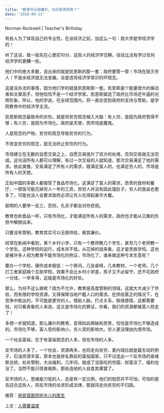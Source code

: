 ```yaml
---
title: "教育可以很廉价，为何变得昂贵？"
date: "2018-09-11"
---
```


Norman Rockwell | Teacher's Birthday

有些人为了体现自己的专业性，在谈经济之前，加这么一句：我大学是学经济学的！

听了这话，我一般先在心里扣10分，这些人的经济学见解，往往比没有学过任何经济学的更糟一些。

他们中的绝大多数，说出来的就是凯恩斯的那一套：政府要管一管！市场在毁灭穷人！不放水经济就无法发展。全是违背经济学常识的坏观念。

这是没办法的事情，因为他们学的就是凯恩斯那一套。凯恩斯是个能量很大的煽动者和文章高手，但他恰恰不是一个经济学家。凯恩斯塑造了政府比市场还牛逼的光辉形象，所以，他的学说，在全球范围内，将一直会受到政府的支持与赞助，是学院教育中的经济学主流。

凯恩斯观念最致命的杀伤，就是将贫穷观念植入大脑：有人穷，是因为政府管得不够；有人穷，是因为市场化。政府是天使，而市场是魔鬼。

人是观念的产物，贫穷的观念导致贫穷的行为。

不改变贫穷的观念，就无法终止贫穷的行为。

市场建立在无数的自愿交易之上，自愿交易提升了双方的处境，否则交易就无法完成。这句话所有人都可以理解，有过一次交易的人就知道，那次交易满足了他的需求。依此类推，交易满足了所有人的需求，既满足富人的，也满足穷人的。市场是所有人的天使。

正如中国的多数人都接受了食品市场化，这满足了富人的需求，昂贵的食材和餐厅，一顿饭可能花掉穷人一年的工资，但穷人并没有因此饿肚子，穷人的食品也更多了。可能也没人会要求政府必须让穷人吃得起豪华大餐。

聪明的人要举一反三，否则，孔夫子都会对你悲观。

教育也和食品一样，只有市场化，才能满足所有人的需求，政府也才能从沉重的负担中解脱出来。

只要没有管制，教育其实可以无限供给，极其廉价。

经常在新闻中看到，某个乡村小学，只有一个教师教几个学生，甚至几个老师教一个学生。这种学校的运行，成本并不低。从花掉的钱来看，这才是贵族学校。这也是被许多人视为教育不能市场化的例证，市场化了，谁来做这种亏本生意呢？

要办一个学校，硬件成本极低：一个房间，几张桌椅，几本教材，一个老师。几个打工者家庭搞个互助学校，效果不会比乡村小学差，孩子又不必留守，还不花政府一分钱，一举多得，这就是市场化的好处。

那么，为何不这么做呢？因为不允许，教育是高度管制的领域，这就大大减少了供给，而有限的学校资源，又得保障当地户籍人口的需求。在供给匮乏的情况下，在竞争中胜出的，不可能是更穷的人，借助人脉，打点关系，联络感情，这都需要钱，对只看表象的人来说，这又是市场化的罪证，你看，我们的资源都被富人抢走了！

多想一步就知道，那么廉价的教育，变得如此稀缺和昂贵，恰恰是市场化不够造成的。市场化不够，富人受的影响小，穷人受的影响大。穷人更没理由仇恨市场。

一个社会富裕，在于有富裕观念的人多，信任市场的人多。

反市场的人多了，一个社会，资源再多，也将走向贫穷，委内瑞拉就是最生动的例子，石油资源丰富，原本也是排名靠前的富裕国家，只不过选出一个反市场的查维斯总统，处处管制，大派福利，几年间，就成了没饭吃的穷国，财富没了，福利也没了。当然不能只怪查维斯，那些选他的人自食其果罢了。

反市场的人，思维能力低的人，总是有一定比例，他们的抱怨并不可怕，可怕的是去迎合这些人，将反市场的诉求形成法律，那就将走向贫穷的不归路。

推荐：[祝民营医院挖光儿科医生](http://mp.weixin.qq.com/s?__biz=MjM5NDU0Mjk2MQ==&mid=2651622436&idx=1&sn=02974a00f4466d483ddcacd08b31f3d0&chksm=bd7e083a8a09812cf1594d5d25c602af6aab6d0f23073e5a77d6a3cbf2a5ff7fcc2d6795cdfb&scene=21#wechat_redirect)

上文：[人需要温度](http://mp.weixin.qq.com/s?__biz=MjM5NDU0Mjk2MQ==&mid=2651630617&idx=1&sn=1e213bd48dacb690e2fbcb61ab9faf7e&chksm=bd7e28078a09a1114860de88f68fac7a5773ca0b7cf5aec61c290cffc8f5460843aff786fc29&scene=21#wechat_redirect)
